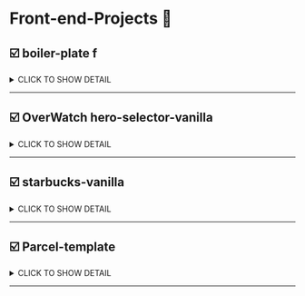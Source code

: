 # Front-end-Projects 🎲

## :ballot_box_with_check:  boiler-plate f

<details>
  <summary>CLICK TO SHOW DETAIL</summary>
  <BR>
  <div markdown="1">

#### 📖 What I USE 

- React
- mongoDB
    
  </div>
</details>

---

## :ballot_box_with_check: OverWatch hero-selector-vanilla

<details>
  <summary>CLICK TO SHOW DETAIL</summary>
  <BR>
  <div markdown="1">
    
[DEMO](https://rncst.github.io/hero-selector-vanilla/index.html)

[Repository](https://github.com/RNCST/hero-selector-vanilla)

#### 📖 What I USE 

- HTML 
- CSS 
- JAVASCRIPT
    
  </div>
</details>

---

## :ballot_box_with_check: starbucks-vanilla
  
  <details>
  <summary>CLICK TO SHOW DETAIL</summary>
  <BR>
  <div markdown="1">

[DEMO](https://rncst.github.io/starbucks-vanilla/)

[Repository](https://github.com/RNCST/starbucks-vanilla)

#### 📖 What I USE 

- HTML 
- CSS 
- JAVASCRIPT 
  - gsap (javascript animation library) [link](https://greensock.com/docs/v3/GSAP)
  - gsap-ScrollToPlugin (javascript animation library) [link](https://greensock.com/docs/v3/GSAP)
  - lodash (javascript library (use .throttle)) [link](https://lodash.com/)
  - swiper-js (Slider API) [link](https://swiperjs.com/swiper-api)
  - youtube-iframe-api (youtube-api) [link](https://developers.google.com/youtube/iframe_api_reference?hl=ko)
  - ScrollMagic (javascript library scroll interaction) [link](https://scrollmagic.io/)


    
      </div>
</details>
    
---


## :ballot_box_with_check: Parcel-template

<details>
  <summary>CLICK TO SHOW DETAIL</summary>
  <BR>
  <div markdown="1">
    
#### 📖 What I USE 

- parcel-bundler, parcel-plugin-static-files-copy  [link](https://ko.parceljs.org/)
- autoprefixer, postcss [link](https://www.npmjs.com/package/autoprefixer)
- Babel /core , plugin-transform-runtime , preset-env [link](https://babeljs.io/)
    
  </div>
</details>

---

